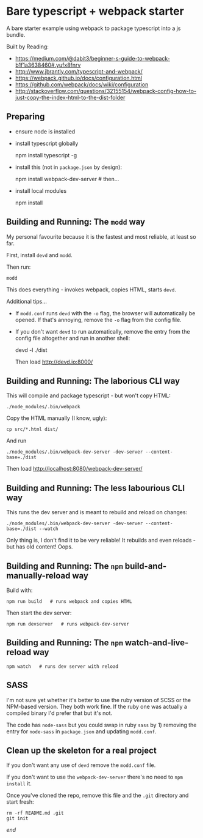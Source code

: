 # Bare typescript + webpack starter

A bare starter example using webpack to package typescript into a js bundle.

Built by Reading:

- https://medium.com/@dabit3/beginner-s-guide-to-webpack-b1f1a3638460#.yufx8fnrv
- http://www.jbrantly.com/typescript-and-webpack/
- https://webpack.github.io/docs/configuration.html
- https://github.com/webpack/docs/wiki/configuration
- http://stackoverflow.com/questions/32155154/webpack-config-how-to-just-copy-the-index-html-to-the-dist-folder


## Preparing

- ensure node is installed
- install typescript globally

    npm install typescript -g 

- install this (not in ``package.json`` by design):

    npm install webpack-dev-server   # then...

- install local modules

    npm install


## Building and Running: The ``modd`` way

My personal favourite because it is the fastest and most reliable, at
least so far.

First, install ``devd`` and ``modd``. 

Then run:

    modd

This does everything - invokes webpack, copies HTML, starts ``devd``.

Additional tips...

- If ``modd.conf`` runs ``devd`` with the ``-o`` flag, the browser will 
  automatically be opened.  If that's annoying, remove the ``-o`` flag 
  from the config file.

- If you don't want ``devd`` to run automatically, remove the entry from
  the config file altogether and run in another shell:

    devd -l ./dist

  Then load http://devd.io:8000/



## Building and Running: The laborious CLI way

This will compile and package typescript - but won't copy HTML:

    ./node_modules/.bin/webpack

Copy the HTML manually (I know, ugly):

    cp src/*.html dist/

And run 

    ./node_modules/.bin/webpack-dev-server -dev-server --content-base=./dist

Then load [http://localhost:8080/webpack-dev-server/](http://localhost:8080/webpack-dev-server/)


## Building and Running: The less labourious CLI way

This runs the dev server and is meant to rebuild and reload on changes:

    ./node_modules/.bin/webpack-dev-server -dev-server --content-base=./dist --watch

Only thing is, I don't find it to be very reliable! It rebuilds and even
reloads - but has old content! Oops.


## Building and Running: The ``npm`` build-and-manually-reload way

Build with:

    npm run build   # runs webpack and copies HTML

Then start the dev server:

    npm run devserver   # runs webpack-dev-server



## Building and Running: The ``npm`` watch-and-live-reload way


    npm watch   # runs dev server with reload


## SASS

I'm not sure yet whether it's better to use the ruby version of SCSS or
the NPM-based version. They both work fine. If the ruby one was actually a
compiled binary I'd prefer that but it's not.

The code has ``node-sass`` but you could swap in ruby ``sass`` by 1) removing
the entry for ``node-sass`` in ``package.json`` and updating ``modd.conf``.


## Clean up the skeleton for a real project

If you don't want any use of ``devd`` remove the ``modd.conf`` file.

If you don't want to use the ``webpack-dev-server`` there's no need to ``npm install`` it.

Once you've cloned the repo, remove this file and the ``.git`` directory and start fresh:

    rm -rf README.md .git 
    git init


*end*

